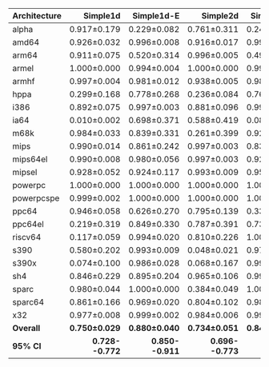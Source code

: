 | Architecture | Simple1d | Simple1d-E | Simple2d | Simple2d-E | ResNet50 | ResNet50-E |
| ------------ | ------------: | ------------: | ------------: | ------------: | ------------: | ------------: |
| alpha | 0.917±0.179 | 0.229±0.082 | 0.761±0.311 | 0.242±0.069 | 0.159±0.074 | 0.256±0.134 |
| amd64 | 0.926±0.032 | 0.996±0.008 | 0.916±0.017 | 0.993±0.008 | 0.870±0.015 | 0.985±0.008 |
| arm64 | 0.911±0.075 | 0.520±0.314 | 0.996±0.005 | 0.494±0.364 | 0.977±0.012 | 0.957±0.056 |
| armel | 1.000±0.000 | 0.994±0.004 | 1.000±0.000 | 0.995±0.004 | 0.996±0.003 | 0.986±0.011 |
| armhf | 0.997±0.004 | 0.981±0.012 | 0.938±0.005 | 0.981±0.008 | 0.953±0.013 | 0.974±0.013 |
| hppa | 0.299±0.168 | 0.778±0.268 | 0.236±0.084 | 0.762±0.289 | 0.944±0.082 | 0.869±0.207 |
| i386 | 0.892±0.075 | 0.997±0.003 | 0.881±0.096 | 0.997±0.002 | 0.820±0.026 | 0.929±0.032 |
| ia64 | 0.010±0.002 | 0.698±0.371 | 0.588±0.419 | 0.088±0.274 | 0.004±0.007 | 0.225±0.301 |
| m68k | 0.984±0.033 | 0.839±0.331 | 0.261±0.399 | 0.928±0.217 | 0.571±0.417 | 0.905±0.172 |
| mips | 0.990±0.014 | 0.861±0.242 | 0.997±0.003 | 0.836±0.189 | 0.994±0.007 | 0.946±0.062 |
| mips64el | 0.990±0.008 | 0.980±0.056 | 0.997±0.003 | 0.921±0.137 | 0.873±0.084 | 0.970±0.047 |
| mipsel | 0.928±0.052 | 0.924±0.117 | 0.993±0.009 | 0.952±0.062 | 0.987±0.009 | 0.995±0.006 |
| powerpc | 1.000±0.000 | 1.000±0.000 | 1.000±0.000 | 1.000±0.000 | 0.999±0.001 | 1.000±0.000 |
| powerpcspe | 0.999±0.002 | 1.000±0.000 | 1.000±0.000 | 1.000±0.000 | 0.995±0.006 | 1.000±0.000 |
| ppc64 | 0.946±0.058 | 0.626±0.270 | 0.795±0.139 | 0.336±0.177 | 0.891±0.063 | 0.704±0.178 |
| ppc64el | 0.219±0.319 | 0.849±0.330 | 0.787±0.391 | 0.735±0.318 | 0.978±0.019 | 0.998±0.002 |
| riscv64 | 0.117±0.059 | 0.994±0.020 | 0.810±0.226 | 1.000±0.001 | 0.889±0.094 | 0.996±0.007 |
| s390 | 0.580±0.202 | 0.993±0.009 | 0.048±0.021 | 0.979±0.034 | 0.205±0.289 | 0.344±0.398 |
| s390x | 0.074±0.100 | 0.986±0.028 | 0.068±0.167 | 0.996±0.004 | 0.603±0.321 | 0.490±0.372 |
| sh4 | 0.846±0.229 | 0.895±0.204 | 0.965±0.106 | 0.999±0.001 | 0.982±0.029 | 0.999±0.001 |
| sparc | 0.980±0.044 | 1.000±0.000 | 0.384±0.049 | 1.000±0.000 | 0.882±0.101 | 0.999±0.001 |
| sparc64 | 0.861±0.166 | 0.969±0.020 | 0.804±0.102 | 0.984±0.013 | 0.918±0.075 | 0.983±0.029 |
| x32 | 0.977±0.008 | 0.999±0.002 | 0.984±0.006 | 0.998±0.002 | 0.968±0.005 | 0.995±0.003 |
| **Overall** | **0.750±0.029** | **0.880±0.040** | **0.734±0.051** | **0.843±0.026** | **0.789±0.031** | **0.843±0.036** |
| **95% CI** | **0.728--0.772** | **0.850--0.911** | **0.696--0.773** | **0.823--0.863** | **0.765--0.812** | **0.817--0.870** |
